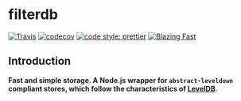 # filterdb

[![Travis](https://img.shields.io/travis/com/Level/levelup.svg?logo=travis&label=)](https://travis-ci.com/Level/levelup)
[![codecov](https://img.shields.io/codecov/c/github/sbittmann/filterdb.svg?style=flat-square)](https://codecov.io/gh/sbittmann/filterdb)
[![code style: prettier](https://img.shields.io/badge/code_style-prettier-ff69b4.svg?style=flat-square)](https://github.com/prettier/prettier)
[![Blazing Fast](https://img.shields.io/badge/speed-blazing%20%F0%9F%94%A5-brightgreen.svg?style=flat-square)](https://twitter.com/acdlite/status/974390255393505280)

## Introduction

**Fast and simple storage. A Node.js wrapper for `abstract-leveldown` compliant stores, which follow the characteristics of [LevelDB](https://github.com/google/leveldb).**
